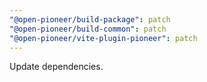 ```yaml
---
"@open-pioneer/build-package": patch
"@open-pioneer/build-common": patch
"@open-pioneer/vite-plugin-pioneer": patch
---
```


Update dependencies.

